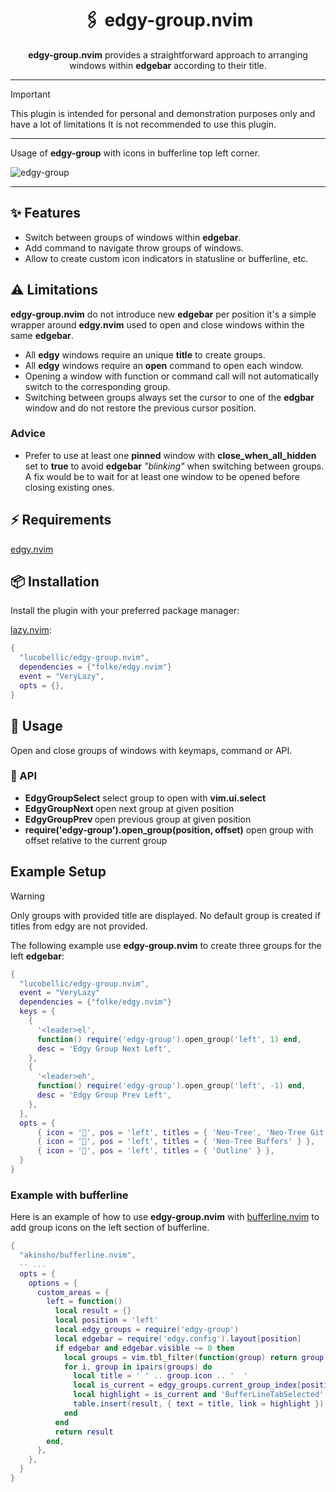 <h1 align="center">
  🖇️ edgy-group.nvim
</h1>

<p align="center"><b>edgy-group.nvim</b> provides a straightforward approach to arranging windows within <b>edgebar</b> according to their title.</p>

---

> [!IMPORTANT]
> This plugin is intended for personal and demonstration purposes only and have a lot of limitations
> It is not recommended to use this plugin.

---

Usage of **edgy-group** with icons in bufferline top left corner.

![edgy-group](https://github.com/lucobellic/edgy-group.nvim/assets/6067072/a47a6e7f-17fb-4f2a-8116-904c89fa8da3)

---

## ✨ Features

- Switch between groups of windows within **edgebar**.
- Add command to navigate throw groups of windows.
- Allow to create custom icon indicators in statusline or bufferline, etc.

## ⚠️ Limitations

**edgy-group.nvim** do not introduce new **edgebar** per position it's a simple wrapper around **edgy.nvim** used to open and close windows within the same **edgebar**.

- All **edgy** windows require an unique **title** to create groups.
- All **edgy** windows require an **open** command to open each window.
- Opening a window with function or command call will not automatically switch to the corresponding group.
- Switching between groups always set the cursor to one of the **edgbar** window and do not restore the previous cursor position.

### Advice

- Prefer to use at least one **pinned** window with **close_when_all_hidden** set to **true** to avoid **edgebar** _"blinking"_ when switching between groups.
  A fix would be to wait for at least one window to be opened before closing existing ones.

## ⚡️ Requirements

[edgy.nvim](https://github.com/folke/edgy.nvim)

## 📦️ Installation

Install the plugin with your preferred package manager:

[lazy.nvim]("folke/edgy.nvim"):

```lua
{
  "lucobellic/edgy-group.nvim",
  dependencies = {"folke/edgy.nvim"}
  event = "VeryLazy",
  opts = {},
}
```

## 🚀️ Usage

Open and close groups of windows with keymaps, command or API.

### 🔌 API

- **EdgyGroupSelect** select group to open with **vim.ui.select**
- **EdgyGroupNext <pos>** open next group at given position
- **EdgyGroupPrev <pos>** open previous group at given position
- **require('edgy-group').open_group(position, offset)** open group with offset relative to the current group

## Example Setup

> [!WARNING]
> Only groups with provided title are displayed.
> No default group is created if titles from edgy are not provided.

The following example use **edgy-group.nvim** to create three groups for the left **edgebar**:

```lua
{
  "lucobellic/edgy-group.nvim",
  event = "VeryLazy"
  dependencies = {"folke/edgy.nvim"}
  keys = {
    {
      '<leader>el',
      function() require('edgy-group').open_group('left', 1) end,
      desc = 'Edgy Group Next Left',
    },
    {
      '<leader>eh',
      function() require('edgy-group').open_group('left', -1) end,
      desc = 'Edgy Group Prev Left',
    },
  },
  opts = {
      { icon = '', pos = 'left', titles = { 'Neo-Tree', 'Neo-Tree Git' } },
      { icon = '', pos = 'left', titles = { 'Neo-Tree Buffers' } },
      { icon = '', pos = 'left', titles = { 'Outline' } },
  }
}
```

### Example with bufferline

Here is an example of how to use **edgy-group.nvim** with [bufferline.nvim](https://github.com/akinsho/bufferline.nvim) to add group icons on the left section of bufferline.

```lua
{
  "akinsho/bufferline.nvim",
  -- ...
  opts = {
    options = {
      custom_areas = {
        left = function()
          local result = {}
          local position = 'left'
          local edgy_groups = require('edgy-group')
          local edgebar = require('edgy.config').layout[position]
          if edgebar and edgebar.visible ~= 0 then
            local groups = vim.tbl_filter(function(group) return group.pos == position end, edgy_group.groups)
            for i, group in ipairs(groups) do
              local title = ' ' .. group.icon .. '  '
              local is_current = edgy_groups.current_group_index[position] == i
              local highlight = is_current and 'BufferLineTabSelected' or 'BufferLineTab'
              table.insert(result, { text = title, link = highlight })
            end
          end
          return result
        end,
      },
    },
  }
}
```
